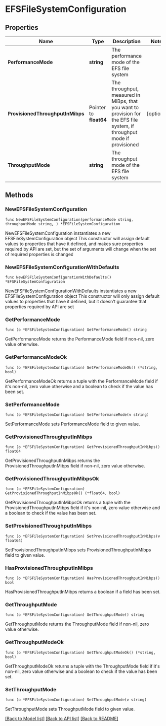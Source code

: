 # EFSFileSystemConfiguration

## Properties

Name | Type | Description | Notes
------------ | ------------- | ------------- | -------------
**PerformanceMode** | **string** | The performance mode of the EFS file system | 
**ProvisionedThroughputInMibps** | Pointer to **float64** | The throughput, measured in MiBps, that you want to provision for the EFS file system, if throughput mode if provisioned | [optional] 
**ThroughputMode** | **string** | The throughput mode of the EFS file system | 

## Methods

### NewEFSFileSystemConfiguration

`func NewEFSFileSystemConfiguration(performanceMode string, throughputMode string, ) *EFSFileSystemConfiguration`

NewEFSFileSystemConfiguration instantiates a new EFSFileSystemConfiguration object
This constructor will assign default values to properties that have it defined,
and makes sure properties required by API are set, but the set of arguments
will change when the set of required properties is changed

### NewEFSFileSystemConfigurationWithDefaults

`func NewEFSFileSystemConfigurationWithDefaults() *EFSFileSystemConfiguration`

NewEFSFileSystemConfigurationWithDefaults instantiates a new EFSFileSystemConfiguration object
This constructor will only assign default values to properties that have it defined,
but it doesn't guarantee that properties required by API are set

### GetPerformanceMode

`func (o *EFSFileSystemConfiguration) GetPerformanceMode() string`

GetPerformanceMode returns the PerformanceMode field if non-nil, zero value otherwise.

### GetPerformanceModeOk

`func (o *EFSFileSystemConfiguration) GetPerformanceModeOk() (*string, bool)`

GetPerformanceModeOk returns a tuple with the PerformanceMode field if it's non-nil, zero value otherwise
and a boolean to check if the value has been set.

### SetPerformanceMode

`func (o *EFSFileSystemConfiguration) SetPerformanceMode(v string)`

SetPerformanceMode sets PerformanceMode field to given value.


### GetProvisionedThroughputInMibps

`func (o *EFSFileSystemConfiguration) GetProvisionedThroughputInMibps() float64`

GetProvisionedThroughputInMibps returns the ProvisionedThroughputInMibps field if non-nil, zero value otherwise.

### GetProvisionedThroughputInMibpsOk

`func (o *EFSFileSystemConfiguration) GetProvisionedThroughputInMibpsOk() (*float64, bool)`

GetProvisionedThroughputInMibpsOk returns a tuple with the ProvisionedThroughputInMibps field if it's non-nil, zero value otherwise
and a boolean to check if the value has been set.

### SetProvisionedThroughputInMibps

`func (o *EFSFileSystemConfiguration) SetProvisionedThroughputInMibps(v float64)`

SetProvisionedThroughputInMibps sets ProvisionedThroughputInMibps field to given value.

### HasProvisionedThroughputInMibps

`func (o *EFSFileSystemConfiguration) HasProvisionedThroughputInMibps() bool`

HasProvisionedThroughputInMibps returns a boolean if a field has been set.

### GetThroughputMode

`func (o *EFSFileSystemConfiguration) GetThroughputMode() string`

GetThroughputMode returns the ThroughputMode field if non-nil, zero value otherwise.

### GetThroughputModeOk

`func (o *EFSFileSystemConfiguration) GetThroughputModeOk() (*string, bool)`

GetThroughputModeOk returns a tuple with the ThroughputMode field if it's non-nil, zero value otherwise
and a boolean to check if the value has been set.

### SetThroughputMode

`func (o *EFSFileSystemConfiguration) SetThroughputMode(v string)`

SetThroughputMode sets ThroughputMode field to given value.



[[Back to Model list]](../README.md#documentation-for-models) [[Back to API list]](../README.md#documentation-for-api-endpoints) [[Back to README]](../README.md)


